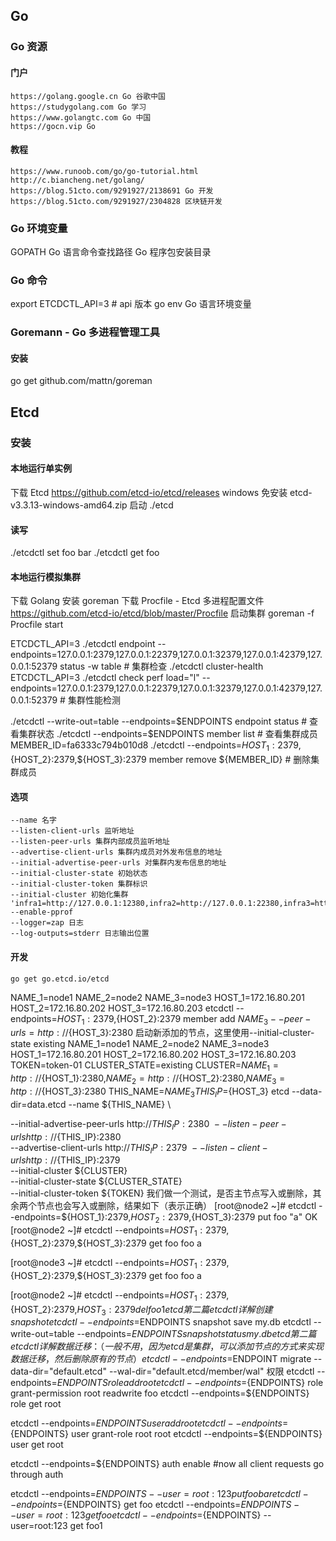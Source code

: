 ## Go

### Go 资源
#### 门户
	https://golang.google.cn Go 谷歌中国
	https://studygolang.com Go 学习
	https://www.golangtc.com Go 中国
	https://gocn.vip Go
#### 教程
	https://www.runoob.com/go/go-tutorial.html
	http://c.biancheng.net/golang/
	https://blog.51cto.com/9291927/2138691 Go 开发
	https://blog.51cto.com/9291927/2304828 区块链开发

### Go 环境变量
GOPATH Go 语言命令查找路径 Go 程序包安装目录

### Go 命令
export ETCDCTL_API=3 # api 版本
go env Go 语言环境变量

### Goremann - Go 多进程管理工具
#### 安装
go get github.com/mattn/goreman

## Etcd

### 安装
#### 本地运行单实例
下载 Etcd
https://github.com/etcd-io/etcd/releases
	windows 免安装 etcd-v3.3.13-windows-amd64.zip
启动 ./etcd

#### 读写
./etcdctl set foo bar
./etcdctl get foo

#### 本地运行模拟集群
下载 Golang
安装 goreman
下载 Procfile - Etcd 多进程配置文件 https://github.com/etcd-io/etcd/blob/master/Procfile
启动集群 goreman -f Procfile start

ETCDCTL_API=3 ./etcdctl endpoint --endpoints=127.0.0.1:2379,127.0.0.1:22379,127.0.0.1:32379,127.0.0.1:42379,127.0.0.1:52379 status -w table # 集群检查
./etcdctl cluster-health
ETCDCTL_API=3 ./etcdctl check perf load="l" --endpoints=127.0.0.1:2379,127.0.0.1:22379,127.0.0.1:32379,127.0.0.1:42379,127.0.0.1:52379 # 集群性能检测

./etcdctl --write-out=table --endpoints=$ENDPOINTS endpoint status # 查看集群状态
./etcdctl --endpoints=$ENDPOINTS member list # 查看集群成员
MEMBER_ID=fa6333c794b010d8
./etcdctl --endpoints=${HOST_1}:2379,${HOST_2}:2379,${HOST_3}:2379 member remove ${MEMBER_ID} # 删除集群成员

#### 选项
	--name 名字
	--listen-client-urls 监听地址
	--listen-peer-urls 集群内部成员监听地址
	--advertise-client-urls 集群内成员对外发布信息的地址
	--initial-advertise-peer-urls 对集群内发布信息的地址
	--initial-cluster-state 初始状态
	--initial-cluster-token 集群标识
	--initial-cluster 初始化集群 'infra1=http://127.0.0.1:12380,infra2=http://127.0.0.1:22380,infra3=http://127.0.0.1:32380'
	--enable-pprof
	--logger=zap 日志
	--log-outputs=stderr 日志输出位置

#### 开发
	go get go.etcd.io/etcd

NAME_1=node1
NAME_2=node2
NAME_3=node3
HOST_1=172.16.80.201
HOST_2=172.16.80.202
HOST_3=172.16.80.203
etcdctl --endpoints=${HOST_1}:2379,${HOST_2}:2379 member add ${NAME_3} --peer-urls=http://${HOST_3}:2380
启动新添加的节点，这里使用--initial-cluster-state existing
NAME_1=node1
NAME_2=node2
NAME_3=node3
HOST_1=172.16.80.201
HOST_2=172.16.80.202
HOST_3=172.16.80.203
TOKEN=token-01
CLUSTER_STATE=existing
CLUSTER=${NAME_1}=http://${HOST_1}:2380,${NAME_2}=http://${HOST_2}:2380,${NAME_3}=http://${HOST_3}:2380
THIS_NAME=${NAME_3}
THIS_IP=${HOST_3}
etcd --data-dir=data.etcd --name ${THIS_NAME} \

--initial-advertise-peer-urls http://${THIS_IP}:2380 \
--listen-peer-urls http://${THIS_IP}:2380 \
--advertise-client-urls http://${THIS_IP}:2379 \
--listen-client-urls http://${THIS_IP}:2379 \
--initial-cluster ${CLUSTER} \
--initial-cluster-state ${CLUSTER_STATE} \
--initial-cluster-token ${TOKEN}
我们做一个测试，是否主节点写入或删除，其余两个节点也会写入或删除，结果如下（表示正确）
[root@node2 ~]# etcdctl --endpoints=${HOST_1}:2379,${HOST_2}:2379,${HOST_3}:2379 put foo "a" 
OK
[root@node2 ~]# etcdctl --endpoints=${HOST_1}:2379,${HOST_2}:2379,${HOST_3}:2379 get foo
foo
a

[root@node3 ~]# etcdctl --endpoints=${HOST_1}:2379,${HOST_2}:2379,${HOST_3}:2379 get foo
foo
a

[root@node2 ~]# etcdctl --endpoints=${HOST_1}:2379,${HOST_2}:2379,${HOST_3}:2379 del foo
1
etcd第二篇etcdctl详解
创建snapshot
etcdctl --endpoints=$ENDPOINTS snapshot save my.db
etcdctl --write-out=table --endpoints=$ENDPOINTS snapshot status my.db
etcd第二篇etcdctl详解
数据迁移：（一般不用，因为etcd是集群，可以添加节点的方式来实现数据迁移，然后删除原有的节点）
etcdctl --endpoints=$ENDPOINT migrate --data-dir="default.etcd" --wal-dir="default.etcd/member/wal"
权限
etcdctl --endpoints=${ENDPOINTS} role add root
etcdctl --endpoints=${ENDPOINTS} role grant-permission root readwrite foo
etcdctl --endpoints=${ENDPOINTS} role get root

etcdctl --endpoints=${ENDPOINTS} user add root
etcdctl --endpoints=${ENDPOINTS} user grant-role root root
etcdctl --endpoints=${ENDPOINTS} user get root

etcdctl --endpoints=${ENDPOINTS} auth enable
#now all client requests go through auth

etcdctl --endpoints=${ENDPOINTS} --user=root:123 put foo bar
etcdctl --endpoints=${ENDPOINTS} get foo
etcdctl --endpoints=${ENDPOINTS} --user=root:123 get foo
etcdctl --endpoints=${ENDPOINTS} --user=root:123 get foo1